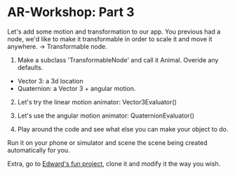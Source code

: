 # AR-Workshop:  Part 3
  Let's add some motion and transformation to our app.
  You previous had a node, we'd like to make it transformable in order to scale it and move it anywhere. -> Transformable node.

1. Make a subclass 'TransformableNode' and call it Animal. Overide any defaults.
  - Vector 3: a 3d location 
  - Quaternion: a Vector 3 + angular motion.

2. Let's try the linear motion animator: Vector3Evaluator()

3. Let's use the angular motion animator: QuaternionEvaluator()

3. Play around the code and see what else you can make your object to do.

Run it on your phone or simulator and scene the scene being created automatically for you.

Extra, go to [Edward's fun project](https://example.com), clone it and modify it the way you wish.




